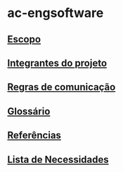 # ac-engsoftware

## <a href="https://github.com/jnsgdm/ac-engsoftware/blob/main/Escopo.md">Escopo</a>
## <a href="https://github.com/jnsgdm/ac-engsoftware/blob/main/Integrantes.md">Integrantes do projeto<a>
## <a href="https://github.com/jnsgdm/ac-engsoftware/blob/main/Regras de Comunicação.md">Regras de comunicação<a>
## <a href="">Glossário<a>
## <a href="https://github.com/jnsgdm/ac-engsoftware/blob/main/Referencias.md">Referências<a>
## <a href="">Lista de Necessidades<a>

